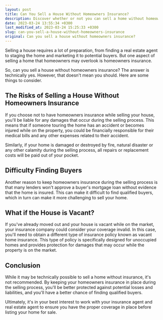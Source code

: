 ```yaml
---
layout: post
title: Can You Sell a House Without Homeowners Insurance?
description: Discover whether or not you can sell a home without homeowners insurance and what risks you might face in the process.
date: 2023-03-24 13:55:34 +0300
last_modified_at: 2023-03-24 15:25:33 +0300
slug: can-you-sell-a-house-without-homeowners-insurance
original: Can you sell a house without homeowners insurance?
---
```

Selling a house requires a lot of preparation, from finding a real estate agent to staging the home and marketing it to potential buyers. But one aspect of selling a home that homeowners may overlook is homeowners insurance.

So, can you sell a house without homeowners insurance? The answer is technically yes. However, that doesn't mean you should. Here are some things to consider.

## The Risks of Selling a House Without Homeowners Insurance

If you choose not to have homeowners insurance while selling your house, you'll be liable for any damages that occur during the selling process. This means that if someone touring the home has an accident or becomes injured while on the property, you could be financially responsible for their medical bills and any other expenses related to their accident.

Similarly, if your home is damaged or destroyed by fire, natural disaster or any other calamity during the selling process, all repairs or replacement costs will be paid out of your pocket.

## Difficulty Finding Buyers

Another reason to keep homeowners insurance during the selling process is that many lenders won't approve a buyer's mortgage loan without evidence that the home is insured. This can make it difficult to find qualified buyers, which in turn can make it more challenging to sell your home.

## What if the House is Vacant?

If you've already moved out and your house is vacant while on the market, your insurance company could consider your coverage invalid. In this case, you'll need to obtain a different type of insurance policy known as vacant home insurance. This type of policy is specifically designed for unoccupied homes and provides protection for damages that may occur while the property is on the market.

## Conclusion

While it may be technically possible to sell a home without insurance, it's not recommended. By keeping your homeowners insurance in place during the selling process, you'll be better protected against potential losses and liabilities, and you'll have a better chance of finding qualified buyers.

Ultimately, it's in your best interest to work with your insurance agent and real estate agent to ensure you have the proper coverage in place before listing your home for sale.
